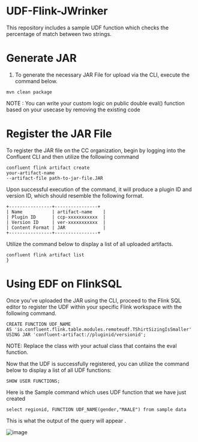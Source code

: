 # UDF-Flink-JWrinker

This repository includes a sample UDF function which checks the percentage of  match between two strings.
# Generate JAR 

1. To generate the necessary JAR File for upload via the CLI, execute the command below.


```
mvn clean package

```

NOTE : You can write your custom logic on public double eval() function based on your usecase by removing the existing code


# Register the JAR File

To register the JAR file on the CC organization, begin by logging into the Confluent CLI and then utilize the following command
```
confluent flink artifact create 
your-artifact-name
--artifact-file path-to-jar-file.JAR
```

Upon successful execution of the command, it will produce a plugin ID and version ID, which should resemble the following format.

```
+----------------+----------------+
| Name           | artifact-name    |
| Plugin ID      | ccp-xxxxxxxxxxx  |
| Version ID     | ver-xxxxxxxxxxx  |
| Content Format | JAR              |
+----------------+----------------+

```
Utilize the command below to display a list of all uploaded artifacts.

```
confluent flink artifact list
}
```

# Using EDF on FlinkSQL

Once you've uploaded the JAR using the CLI, proceed to the Flink SQL editor to register the UDF within your specific Flink workspace with the following command.

```
CREATE FUNCTION UDF_NAME 
AS 'io.confluent.flink.table.modules.remoteudf.TShirtSizingIsSmaller' 
USING JAR 'confluent-artifact://pluginid/versionid';
```

NOTE: Replace the class with your actual class that contains the eval function.

Now that the UDF is successfully registered, you can utilize the command below to display a list of all UDF functions:

```
SHOW USER FUNCTIONS;
```

Here is the Sample command which uses UDF function that we have just created

```
select regionid, FUNCTION UDF_NAME(gender,"MAALE") from sample data
```

This is what the output of the  query will appear .

![image](https://github.com/Gokuldev-PS/UDF-Flink-JWrinker/assets/132561683/dc072c92-4e80-4c8f-bb43-10f4dcc85553)




